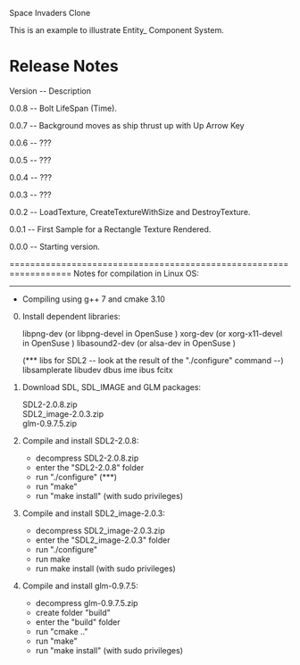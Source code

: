 Space Invaders Clone

This is an example to illustrate Entity_ Component System.


# Release Notes

Version -- Description

0.0.8	-- Bolt LifeSpan (Time).

0.0.7	-- Background moves as ship thrust up with Up Arrow Key

0.0.6	-- ???

0.0.5	-- ???

0.0.4	-- ???

0.0.3	-- ???

0.0.2	-- LoadTexture, CreateTextureWithSize and DestroyTexture.

0.0.1	-- First Sample for a Rectangle Texture Rendered.

0.0.0   -- Starting version.


==================================================================
     Notes for compilation in Linux OS:
__________________________________________________________________


- Compiling using g++ 7 and cmake 3.10

0. Install dependent libraries:
   
   libpng-dev (or libpng-devel in OpenSuse )
   xorg-dev (or xorg-x11-devel in OpenSuse )
   libasound2-dev (or alsa-dev in OpenSuse )
   
   
   (*** libs for SDL2 -- look at the result of the "./configure" command --)
   libsamplerate
   libudev
   dbus
   ime 
   ibus 
   fcitx 


1. Download SDL, SDL_IMAGE and GLM packages:

   SDL2-2.0.8.zip      
   SDL2_image-2.0.3.zip   
   glm-0.9.7.5.zip

2. Compile and install SDL2-2.0.8:
   - decompress SDL2-2.0.8.zip
   - enter the "SDL2-2.0.8" folder
   - run "./configure"   (***)
   - run "make" 
   - run "make install" (with sudo privileges)

3. Compile and install SDL2_image-2.0.3:
   - decompress SDL2_image-2.0.3.zip
   - enter the "SDL2_image-2.0.3" folder
   - run "./configure"
   - run make
   - run make install (with sudo privileges)

4. Compile and install glm-0.9.7.5:
   - decompress glm-0.9.7.5.zip
   - create folder "build"
   - enter the "build" folder
   - run "cmake .."   
   - run "make"
   - run "make install" (with sudo privileges)
